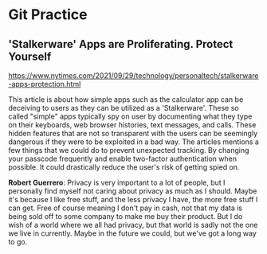 # Git Practice

## 'Stalkerware' Apps are Proliferating. Protect Yourself

https://www.nytimes.com/2021/09/29/technology/personaltech/stalkerware-apps-protection.html

This article is about how simple apps such as the calculator app can be deceiving to users as they can be utilized as a 'Stalkerware'. These so called "simple" apps typically spy on user by documenting what they type on their keyboards, web browser histories, text messages, and calls. These hidden features that are not so transparent with the users can be seemingly dangerous if they were to be exploited in a bad way. The articles mentions a few things that we could do to prevent unexpected tracking. By changing your passcode frequently and enable two-factor authentication when possible. It could drastically reduce the user's risk of getting spied on. 

**Robert Guerrero**:
Privacy is very important to a lot of people, but I personally find myself not caring
about privacy as much as I should. Maybe it's because I like free stuff, and the less privacy
I have, the more free stuff I can get. Free of course meaning I don't pay in cash, not that 
my data is being sold off to some company to make me buy their product. But I do wish of a world where we all had privacy, but that world is sadly not the one we live in currently. Maybe
in the future we could, but we've got a long way to go.